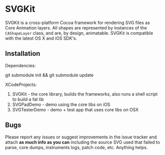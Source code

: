 SVGKit
======

SVGKit is a cross-platform Cocoa framework for rendering SVG files as Core Animation layers. All shapes are represented by instances of the `CAShapeLayer` class, and are, by design, animatable. SVGKit is compatible with the latest OS X and iOS SDK's.

Installation
------------

Dependencies:

  git submodule init && git submodule update

XCodeProjects:

1. SVGKit - the core library, builds the frameworks, also runs a shell script to build a fat lib
2. SVGPadDemo - demo using the core libs on iOS
3. SVGTesterDemo - demo + test app that uses core libs on OSX

Bugs
----

Please report any issues or suggest improvements in the issue tracker and attach **as much info as you can** including the source SVG used that failed to parse, core dumps, instruments logs, patch code, etc.  Anything helps.